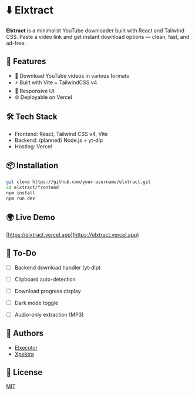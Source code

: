 
# ⬇️ Elxtract

**Elxtract** is a minimalist YouTube downloader built with React and Tailwind CSS. Paste a video link and get instant download options — clean, fast, and ad-free.


## 🚀 Features

- 🎥 Download YouTube videos in various formats   
- ⚡ Built with Vite + TailwindCSS v4  
- 📱 Responsive UI  
- 🌐 Deployable on Vercel  



## 🛠 Tech Stack

- Frontend: React, Tailwind CSS v4, Vite  
- Backend: (planned) Node.js + yt-dlp  
- Hosting: Vercel  



## 📦 Installation

```bash
git clone https://github.com/your-username/elxtract.git
cd elxtract/frontend
npm install
npm run dev
````

## 🌍 Live Demo

[https://elxtract.vercel.app](https://elxtract.vercel.app)



## 📌 To-Do

* [ ] Backend download handler (yt-dlp)
* [ ] Clipboard auto-detection
* [ ] Download progress display
* [ ] Dark mode toggle
* [ ] Audio-only extraction (MP3) 


## 👥 Authors

* [Elxecutor](https://github.com/elxecutor)
* [Xpektra](https://github.com/Xpektra7)


## 📄 License
[MIT](LICENSE)


